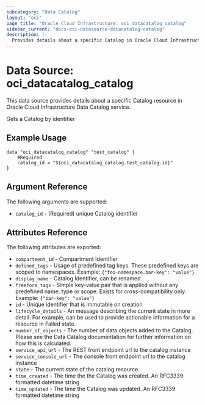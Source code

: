 ```yaml
---
subcategory: "Data Catalog"
layout: "oci"
page_title: "Oracle Cloud Infrastructure: oci_datacatalog_catalog"
sidebar_current: "docs-oci-datasource-datacatalog-catalog"
description: |-
  Provides details about a specific Catalog in Oracle Cloud Infrastructure Data Catalog service
---
```


# Data Source: oci_datacatalog_catalog
This data source provides details about a specific Catalog resource in Oracle Cloud Infrastructure Data Catalog service.

Gets a Catalog by identifier

## Example Usage

```hcl
data "oci_datacatalog_catalog" "test_catalog" {
	#Required
	catalog_id = "${oci_datacatalog_catalog.test_catalog.id}"
}
```

## Argument Reference

The following arguments are supported:

* `catalog_id` - (Required) unique Catalog identifier


## Attributes Reference

The following attributes are exported:

* `compartment_id` - Compartment Identifier
* `defined_tags` - Usage of predefined tag keys. These predefined keys are scoped to namespaces. Example: `{"foo-namespace.bar-key": "value"}` 
* `display_name` - Catalog Identifier, can be renamed
* `freeform_tags` - Simple key-value pair that is applied without any predefined name, type or scope. Exists for cross-compatibility only. Example: `{"bar-key": "value"}` 
* `id` - Unique identifier that is immutable on creation
* `lifecycle_details` - An message describing the current state in more detail.  For example, can be used to provide actionable information for a resource in Failed state. 
* `number_of_objects` - The number of data objects added to the Catalog. Please see the Data Catalog documentation for further information on how this is calculated. 
* `service_api_url` - The REST front endpoint url to the catalog instance
* `service_console_url` - The console front endpoint url to the catalog instance
* `state` - The current state of the catalog resource.
* `time_created` - The time the the Catalog was created. An RFC3339 formatted datetime string
* `time_updated` - The time the Catalog was updated. An RFC3339 formatted datetime string

